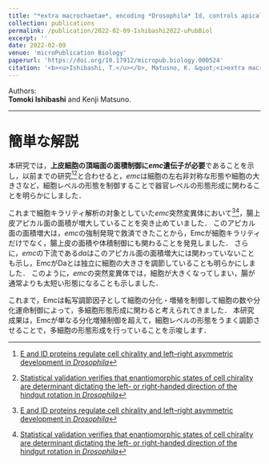 ```yaml
---
title: "*extra macrochaetae*, encoding *Drosophila* Id, controls apical cell shape in the hindgut epithelium"
collection: publications
permalink: /publication/2022-02-09-Ishibashi2022-uPubBiol
excerpt: ''
date: 2022-02-09
venue: 'microPublication Biology'
paperurl: 'https://doi.org/10.17912/micropub.biology.000524'
citation: '<b><u>Ishibashi, T.</u></b>, Matusno, K. &quot;<i>extra macrochaetae</i>, encoding <i>Drosophila</i> Id, controls apical cell shape in the hindgut epithelium.&quot; <i>microPublication Biology</i> 2022 <i>in press.</i>'
---
```


Authors:  
**Tomoki Ishibashi** and Kenji Matsuno.

<!-- [Download paper here]() -->

---

# 簡単な解説

本研究では，**上皮細胞の頂端面の面積制御に*emc*遺伝子が必要**であることを示し，以前までの研究[^1][^2]と合わせると，*emc*は細胞の左右非対称な形態や細胞の大きさなど，細胞レベルの形態を制御することで器官レベルの形態形成に関わることを明らかにしました．

これまで細胞キラリティ解析の対象としていた*emc*突然変異体において[^1][^2]，腸上皮アピカル面の面積が増大していることを突き止めていました．
このアピカル面の面積増大は，*emc*の強制発現で救済できたことから，Emcが細胞キラリティだけでなく，腸上皮の面積や体積制御にも関わることを発見しました．
さらに，*emc*の下流である*da*はこのアピカル面の面積増大には関わっていないことも示し，EmcがDaとは独立に細胞の大きさを調節していることも明らかにしました．
このように，*emc*の突然変異体では，細胞が大きくなってしまい，腸が通常よりも太短い形態になることも示しました．

これまで，Emcは転写調節因子として細胞の分化・増殖を制御して細胞の数や分化運命制御によって，多細胞形態形成に関わると考えられてきました．
本研究成果は，Emcが単なる分化増殖制御を超えて，細胞レベルの形態をうまく調節させることで，多細胞の形態形成を行っていることを示唆します．


[^1]: [E and ID proteins regulate cell chirality and left–right asymmetric development in *Drosophila*](https://onlinelibrary.wiley.com/doi/full/10.1111/gtc.12669)
[^2]: [Statistical validation verifies that enantiomorphic states of cell chirality are determinant dictating the left- or right-handed direction of the hindgut rotation in *Drosophila*](https://doi.org/10.3390/sym12121991)
